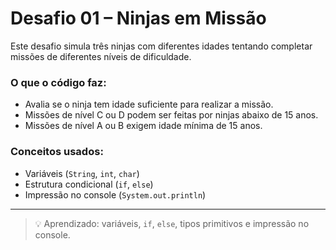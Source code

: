 # Desafio 01 – Ninjas em Missão

Este desafio simula três ninjas com diferentes idades tentando completar missões de diferentes níveis de dificuldade.

### O que o código faz:
- Avalia se o ninja tem idade suficiente para realizar a missão.
- Missões de nível C ou D podem ser feitas por ninjas abaixo de 15 anos.
- Missões de nível A ou B exigem idade mínima de 15 anos.

### Conceitos usados:
- Variáveis (`String`, `int`, `char`)
- Estrutura condicional (`if`, `else`)
- Impressão no console (`System.out.println`)

---

> 💡 Aprendizado: variáveis, `if`, `else`, tipos primitivos e impressão no console.